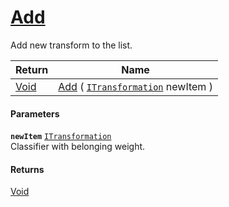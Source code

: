 # [Add](./ParallelTransformPipeline--Add.md)

Add new transform to the list.

| Return | Name | 
| --- | --- | 
| [Void](https://docs.microsoft.com/en-us/dotnet/api/System.Void) | [Add](./ParallelTransformPipeline--Add.md) ( [`ITransformation`](./../../ITransformation.md) newItem ) | 


#### Parameters
**`newItem`**  [`ITransformation`](./../../ITransformation.md)<br>Classifier with belonging weight.
#### Returns
[Void](https://docs.microsoft.com/en-us/dotnet/api/System.Void)<br>
